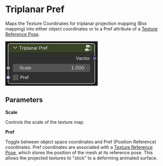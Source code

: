 # Triplanar Pref

Maps the Texture Coordinates for triplanar projection mapping (Box mapping) into either object coordinates or to a Pref attribute of a [Texture Reference Pose](texRef.md).

![img](img/pref_gui.jpg)

## Parameters

**Scale**

Controls the scale of the texture map.

**Pref**

Toggle between object space coordinates and Pref (Position Reference) coordinates. 
Pref coordinates are associated with a [Texture Reference Pose](texRef.md), which stores the position of the mesh at its reference pose. This allows the projected textures to "stick" to a deforming animated surface. 

